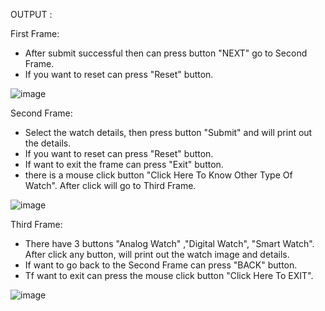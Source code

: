 OUTPUT :

First Frame:

- After submit successful then can press button "NEXT" go to Second Frame.
- If you want to reset can press "Reset" button.

![image](https://user-images.githubusercontent.com/61194252/83010577-0d0a6d80-a04b-11ea-96fe-453079473a14.png)

Second Frame:

- Select the watch details, then press button "Submit" and will print out the details.
- If you want to reset can press "Reset" button.
- If want to exit the frame can press "Exit" button.
- there is a mouse click button "Click Here To Know Other Type Of Watch". After click will go to Third Frame.

![image](https://user-images.githubusercontent.com/61194252/83010654-26abb500-a04b-11ea-8e22-c42d83524244.png)

Third Frame:

- There have 3 buttons "Analog Watch" ,"Digital Watch", "Smart Watch". After click any button, will print out the watch image and details.
- If want to go back to the Second Frame can press "BACK" button.
- Tf want to exit can press the mouse click button "Click Here To EXIT".

![image](https://user-images.githubusercontent.com/61194252/83010680-34f9d100-a04b-11ea-9b95-ab9709c03fb1.png)
